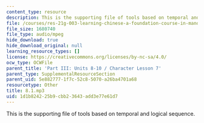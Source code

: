 ```yaml
---
content_type: resource
description: This is the supporting file of tools based on temporal and logical sequence.
file: /courses/res-21g-003-learning-chinese-a-foundation-course-in-mandarin-spring-2011/1d1b824225b9cbb23643add3e77e61d7_8.1.mp3
file_size: 1680740
file_type: audio/mpeg
hide_download: true
hide_download_original: null
learning_resource_types: []
license: https://creativecommons.org/licenses/by-nc-sa/4.0/
ocw_type: OCWFile
parent_title: 'Part III: Units 8-10 / Character Lesson 7'
parent_type: SupplementalResourceSection
parent_uid: 5e882777-1f7c-52c8-5070-a26ba4701a68
resourcetype: Other
title: 8.1.mp3
uid: 1d1b8242-25b9-cbb2-3643-add3e77e61d7
---
```

This is the supporting file of tools based on temporal and logical sequence.